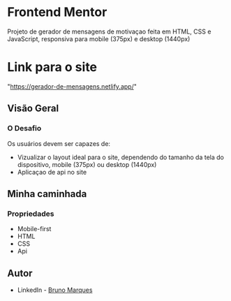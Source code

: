 # Frontend Mentor 
Projeto de gerador de mensagens de motivaçao feita em HTML, CSS e JavaScript, responsiva para mobile (375px) e desktop (1440px)

# Link para o site
"https://gerador-de-mensagens.netlify.app/"

## Visão Geral

### O Desafio

Os usuários devem ser capazes de:

- Vizualizar o layout ideal para o site, dependendo do tamanho da tela do dispositivo, mobile (375px) ou desktop (1440px)
- Aplicaçao de api no site

## Minha caminhada


### Propriedades

- Mobile-first
- HTML
- CSS
- Api 

## Autor

- LinkedIn - [Bruno Marques](https://www.linkedin.com/in/bruno-c-marques/)
